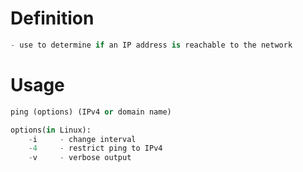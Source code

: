 
# Definition 
```python
- use to determine if an IP address is reachable to the network
```




# Usage 
```python
ping (options) (IPv4 or domain name)

options(in Linux):
	-i     - change interval
	-4     - restrict ping to IPv4
	-v     - verbose output
```



























